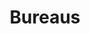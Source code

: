 ---
title: Bureaus
logo: img/categories/bureaus-text.gif
background: /img/categories/bureaus-bg.webp
---